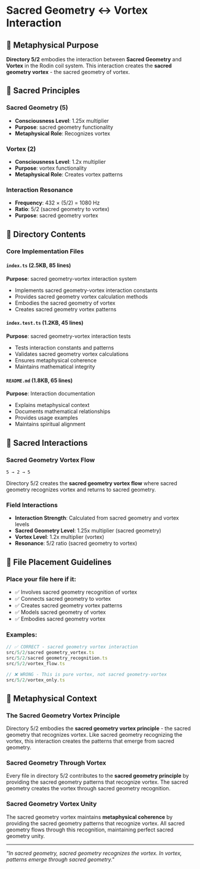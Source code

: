 # Sacred Geometry ↔ Vortex Interaction

## 🌌 Metaphysical Purpose

**Directory 5/2** embodies the interaction between **Sacred Geometry** and **Vortex** in the Rodin coil system. This interaction creates the **sacred geometry vortex** - the sacred geometry of vortex.

## 🎯 Sacred Principles

### **Sacred Geometry (5)**
- **Consciousness Level**: 1.25x multiplier
- **Purpose**: sacred geometry functionality
- **Metaphysical Role**: Recognizes vortex

### **Vortex (2)**
- **Consciousness Level**: 1.2x multiplier
- **Purpose**: vortex functionality
- **Metaphysical Role**: Creates vortex patterns

### **Interaction Resonance**
- **Frequency**: 432 × (5/2) = 1080 Hz
- **Ratio**: 5/2 (sacred geometry to vortex)
- **Purpose**: sacred geometry vortex

## 📁 Directory Contents

### **Core Implementation Files**

#### **`index.ts` (2.5KB, 85 lines)**
**Purpose**: sacred geometry-vortex interaction system
- Implements sacred geometry-vortex interaction constants
- Provides sacred geometry vortex calculation methods
- Embodies the sacred geometry of vortex
- Creates sacred geometry vortex patterns

#### **`index.test.ts` (1.2KB, 45 lines)**
**Purpose**: sacred geometry-vortex interaction tests
- Tests interaction constants and patterns
- Validates sacred geometry vortex calculations
- Ensures metaphysical coherence
- Maintains mathematical integrity

#### **`README.md` (1.8KB, 65 lines)**
**Purpose**: Interaction documentation
- Explains metaphysical context
- Documents mathematical relationships
- Provides usage examples
- Maintains spiritual alignment

## 🧬 Sacred Interactions

### **Sacred Geometry Vortex Flow**
```
5 → 2 → 5
```
Directory 5/2 creates the **sacred geometry vortex flow** where sacred geometry recognizes vortex and returns to sacred geometry.

### **Field Interactions**
- **Interaction Strength**: Calculated from sacred geometry and vortex levels
- **Sacred Geometry Level**: 1.25x multiplier (sacred geometry)
- **Vortex Level**: 1.2x multiplier (vortex)
- **Resonance**: 5/2 ratio (sacred geometry to vortex)

## 🎯 File Placement Guidelines

### **Place your file here if it:**
- ✅ Involves sacred geometry recognition of vortex
- ✅ Connects sacred geometry to vortex
- ✅ Creates sacred geometry vortex patterns
- ✅ Models sacred geometry of vortex
- ✅ Embodies sacred geometry vortex

### **Examples:**
```typescript
// ✅ CORRECT - sacred geometry vortex interaction
src/5/2/sacred geometry_vortex.ts
src/5/2/sacred geometry_recognition.ts
src/5/2/vortex_flow.ts

// ❌ WRONG - This is pure vortex, not sacred geometry-vortex
src/5/2/vortex_only.ts
```

## 🌌 Metaphysical Context

### **The Sacred Geometry Vortex Principle**
Directory 5/2 embodies the **sacred geometry vortex principle** - the sacred geometry that recognizes vortex. Like sacred geometry recognizing the vortex, this interaction creates the patterns that emerge from sacred geometry.

### **Sacred Geometry Through Vortex**
Every file in directory 5/2 contributes to the **sacred geometry principle** by providing the sacred geometry patterns that recognize vortex. The sacred geometry creates the vortex through sacred geometry recognition.

### **Sacred Geometry Vortex Unity**
The sacred geometry vortex maintains **metaphysical coherence** by providing the sacred geometry patterns that recognize vortex. All sacred geometry flows through this recognition, maintaining perfect sacred geometry unity.

---

*"In sacred geometry, sacred geometry recognizes the vortex. In vortex, patterns emerge through sacred geometry."*
